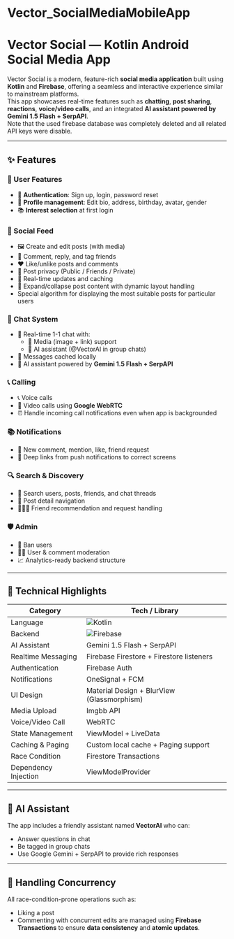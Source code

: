 # Vector_SocialMediaMobileApp
 # Vector Social — Kotlin Android Social Media App

Vector Social is a modern, feature-rich **social media application** built using **Kotlin** and **Firebase**, offering a seamless and interactive experience similar to mainstream platforms.  
This app showcases real-time features such as **chatting**, **post sharing**, **reactions**, **voice/video calls**, and an integrated **AI assistant powered by Gemini 1.5 Flash + SerpAPI**.
<br/>
Note that the used firebase database was completely deleted and all related API keys were disable. 

---

## ✨ Features

### 👤 User Features
- 👥 **Authentication**: Sign up, login, password reset
- 📝 **Profile management**: Edit bio, address, birthday, avatar, gender
- 📚 **Interest selection** at first login

### 📱 Social Feed
- 🖼️ Create and edit posts (with media)
- 💬 Comment, reply, and tag friends
- ❤️ Like/unlike posts and comments
- 🧭 Post privacy (Public / Friends / Private)
- 🔄 Real-time updates and caching
- 🧵 Expand/collapse post content with dynamic layout handling
- Special algorithm for displaying the most suitable posts for particular users

### 💬 Chat System
- 🔔 Real-time 1-1 chat with:
  - 📎 Media (image + link) support
  - 🤖 AI assistant (@VectorAI in group chats)
- 💾 Messages cached locally
- 🧠 AI assistant powered by **Gemini 1.5 Flash + SerpAPI**

### 📞 Calling
- 📞 Voice calls
- 🎥 Video calls using **Google WebRTC**
- ⏰ Handle incoming call notifications even when app is backgrounded

### 📚 Notifications
- 🔔 New comment, mention, like, friend request
- 🧭 Deep links from push notifications to correct screens

### 🔍 Search & Discovery
- 🔎 Search users, posts, friends, and chat threads
- 📄 Post detail navigation
- 🧑‍🤝‍🧑 Friend recommendation and request handling

### 🛡️ Admin
- 🚫 Ban users
- 👮‍♀️ User & comment moderation
- 📈 Analytics-ready backend structure

---

## 🧪 Technical Highlights

| Category                | Tech / Library                                     |
|------------------------|---------------------------------------------------|
| Language               | ![Kotlin](https://img.shields.io/badge/Kotlin-7F52FF?logo=kotlin&logoColor=white) |
| Backend                | ![Firebase](https://img.shields.io/badge/Firebase-yellow?logo=firebase) |
| AI Assistant           | Gemini 1.5 Flash + SerpAPI                        |
| Realtime Messaging     | Firebase Firestore + Firestore listeners         |
| Authentication         | Firebase Auth                                     |
| Notifications          | OneSignal + FCM                                   |
| UI Design              | Material Design + BlurView (Glassmorphism)       |
| Media Upload           | Imgbb API                                          |
| Voice/Video Call       | WebRTC                                             |
| State Management       | ViewModel + LiveData                              |
| Caching & Paging       | Custom local cache + Paging support               |
| Race Condition         | Firestore Transactions                            |
| Dependency Injection   | ViewModelProvider                                 |

---

## 🧠 AI Assistant

The app includes a friendly assistant named **VectorAI** who can:
- Answer questions in chat
- Be tagged in group chats
- Use Google Gemini + SerpAPI to provide rich responses

---

## 🔐 Handling Concurrency

All race-condition-prone operations such as:
- Liking a post
- Commenting with concurrent edits
are managed using **Firebase Transactions** to ensure **data consistency** and **atomic updates**.
